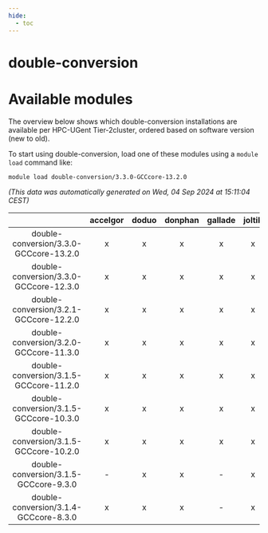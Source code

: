 ```yaml
---
hide:
  - toc
---
```


double-conversion
=================

# Available modules


The overview below shows which double-conversion installations are available per HPC-UGent Tier-2cluster, ordered based on software version (new to old).

To start using double-conversion, load one of these modules using a `module load` command like:

```shell
module load double-conversion/3.3.0-GCCcore-13.2.0
```

*(This data was automatically generated on Wed, 04 Sep 2024 at 15:11:04 CEST)*  

| |accelgor|doduo|donphan|gallade|joltik|shinx|skitty|
| :---: | :---: | :---: | :---: | :---: | :---: | :---: | :---: |
|double-conversion/3.3.0-GCCcore-13.2.0|x|x|x|x|x|x|x|
|double-conversion/3.3.0-GCCcore-12.3.0|x|x|x|x|x|x|x|
|double-conversion/3.2.1-GCCcore-12.2.0|x|x|x|x|x|-|x|
|double-conversion/3.2.0-GCCcore-11.3.0|x|x|x|x|x|-|x|
|double-conversion/3.1.5-GCCcore-11.2.0|x|x|x|x|x|-|x|
|double-conversion/3.1.5-GCCcore-10.3.0|x|x|x|x|x|-|x|
|double-conversion/3.1.5-GCCcore-10.2.0|x|x|x|x|x|-|x|
|double-conversion/3.1.5-GCCcore-9.3.0|-|x|x|-|x|-|x|
|double-conversion/3.1.4-GCCcore-8.3.0|x|x|x|-|x|-|x|
